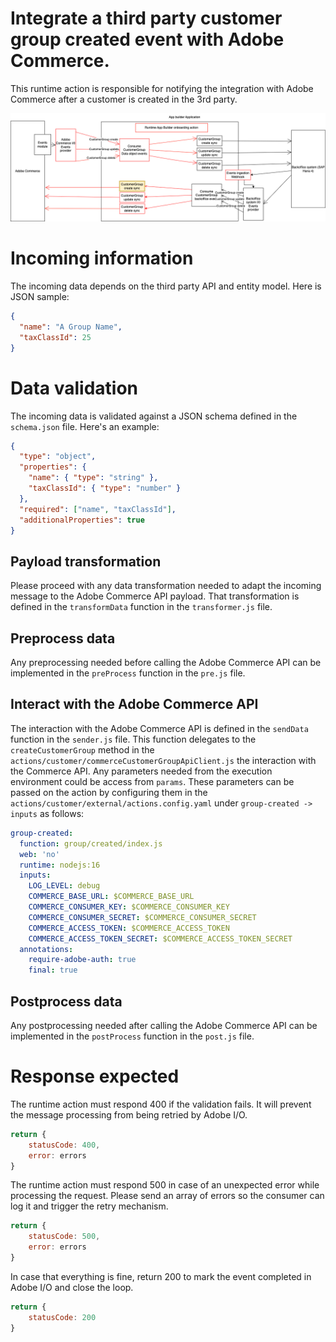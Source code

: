 # Integrate a third party customer group created event with Adobe Commerce.
This runtime action is responsible for notifying the integration with Adobe Commerce after a customer is created in the 3rd party.

![Alt text](ExternalCustomerGroupCreateSync.png "Title")

# Incoming information
The incoming data depends on the third party API and entity model.
Here is JSON sample:
```json
{
  "name": "A Group Name",
  "taxClassId": 25
}
```

# Data validation
The incoming data is validated against a JSON schema defined in the `schema.json` file.
Here's an example:
```json
{
  "type": "object",
  "properties": {
    "name": { "type": "string" },
    "taxClassId": { "type": "number" }
  },
  "required": ["name", "taxClassId"],
  "additionalProperties": true
}
```

## Payload transformation
Please proceed with any data transformation needed to adapt the incoming message to the Adobe Commerce API payload.
That transformation is defined in the `transformData` function in the `transformer.js` file.

## Preprocess data
Any preprocessing needed before calling the Adobe Commerce API can be implemented in the `preProcess` function in the `pre.js` file.

## Interact with the Adobe Commerce API
The interaction with the Adobe Commerce API is defined in the `sendData` function in the `sender.js` file.
This function delegates to the `createCustomerGroup` method in the `actions/customer/commerceCustomerGroupApiClient.js` the interaction with the Commerce API.
Any parameters needed from the execution environment could be access from `params`. 
These parameters can be passed on the action by configuring them in the  `actions/customer/external/actions.config.yaml` under `group-created -> inputs` as follows:
```yaml
group-created:
  function: group/created/index.js
  web: 'no'
  runtime: nodejs:16
  inputs:
    LOG_LEVEL: debug
    COMMERCE_BASE_URL: $COMMERCE_BASE_URL
    COMMERCE_CONSUMER_KEY: $COMMERCE_CONSUMER_KEY
    COMMERCE_CONSUMER_SECRET: $COMMERCE_CONSUMER_SECRET
    COMMERCE_ACCESS_TOKEN: $COMMERCE_ACCESS_TOKEN
    COMMERCE_ACCESS_TOKEN_SECRET: $COMMERCE_ACCESS_TOKEN_SECRET
  annotations:
    require-adobe-auth: true
    final: true
```

## Postprocess data
Any postprocessing needed after calling the Adobe Commerce API can be implemented in the `postProcess` function in the `post.js` file.

# Response expected
The runtime action must respond 400 if the validation fails. It will prevent the message processing from being retried by Adobe I/O.
```javascript
return {
    statusCode: 400,
    error: errors
}
```

The runtime action must respond 500 in case of an unexpected error while processing the request. Please send an array of errors so the consumer can log it and trigger the retry mechanism.
```javascript
return {
    statusCode: 500,
    error: errors
}
```

In case that everything is fine, return 200 to mark the event completed in Adobe I/O and close the loop.
```javascript
return {
    statusCode: 200
}
```

